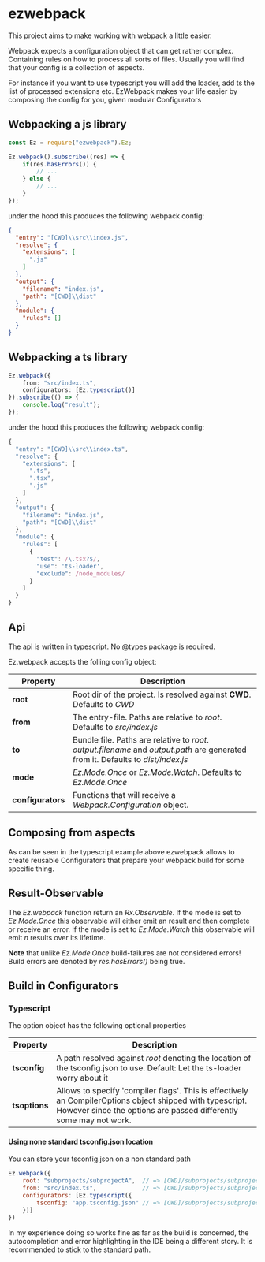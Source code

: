 # ezwebpack

This project aims to make working with webpack a little easier.

Webpack expects a configuration object that can get rather complex. Containing rules on how to process all sorts of files. Usually you will find that your config is a collection of aspects.

For instance if you want to use typescript you will add the loader, add ts the list of processed extensions etc. EzWebpack makes your life easier by composing the config for you, given modular Configurators

## Webpacking a js library
```js
const Ez = require("ezwebpack").Ez;

Ez.webpack().subscribe((res) => {
    if(res.hasErrors()) {
        // ...
    } else {
        // ...
    }
});
```

under the hood this produces the following webpack config:
```json
{                                                                                 
  "entry": "[CWD]\\src\\index.js", 
  "resolve": {                                                                    
    "extensions": [                                                               
      ".js"                                                                       
    ]                                                                             
  },                                                                              
  "output": {                                                                     
    "filename": "index.js",                                                       
    "path": "[CWD]\\dist"          
  },                                                                              
  "module": {                                                                     
    "rules": []                                                                   
  }                                                                               
}                                                                                 
```

## Webpacking a ts library
```ts
Ez.webpack({
    from: "src/index.ts",
    configurators: [Ez.typescript()]
}).subscribe(() => {
    console.log("result");
});
```

under the hood this produces the following webpack config:
```js
{
  "entry": "[CWD]\\src\\index.ts",
  "resolve": {
    "extensions": [
      ".ts",
      ".tsx",
      ".js"
    ]
  },
  "output": {
    "filename": "index.js",
    "path": "[CWD]\\dist"
  },
  "module": {
    "rules": [
      {
        "test": /\.tsx?$/,
        "use": 'ts-loader',
        "exclude": /node_modules/
      }
    ]
  }
}                                                                                
```

## Api
The api is written in typescript. No @types package is required.

Ez.webpack accepts the folling config object:

|Property|Description|
|---|---|
|**root**| Root dir of the project. Is resolved against **CWD**. Defaults to *CWD*|
|**from**| The entry-file. Paths are relative to *root*. Defaults to *src/index.js*|
|**to**| Bundle file. Paths are relative to *root*. *output.filename* and *output.path* are generated from it. Defaults to *dist/index.js*|
|**mode**| *Ez.Mode.Once* or *Ez.Mode.Watch*. Defaults to *Ez.Mode.Once*|
|**configurators**| Functions that will receive a *Webpack.Configuration* object.|


## Composing from aspects
As can be seen in the typescript example above ezwebpack allows to create reusable Configurators that prepare your webpack build for some specific thing.

## Result-Observable
The *Ez.webpack* function return an *Rx.Observable*.
If the mode is set to *Ez.Mode.Once* this observable will either emit an result and then complete or receive an error.
If the mode is set to *Ez.Mode.Watch* this observable will emit *n* results over its lifetime.

**Note** that unlike *Ez.Mode.Once* build-failures are not considered errors! Build errors are denoted by *res.hasErrors()* being true.

## Build in Configurators

### Typescript

The option object has the following optional properties

|Property|Description|
|---|---|
|**tsconfig**| A path resolved against *root* denoting the location of the tsconfig.json to use. Default: Let the ts-loader worry about it|
|**tsoptions**| Allows to specify 'compiler flags'. This is effectively an CompilerOptions object shipped with typescript. However since the options are passed differently some may not work.|

#### Using none standard tsconfig.json location

You can store your tsconfig.json on a non standard path

```js
Ez.webpack({
    root: "subprojects/subprojectA",  // => [CWD]/subprojects/subprojectA
    from: "src/index.ts",             // => [CWD]/subprojects/subprojectA/src/index.ts
    configurators: [Ez.typescript({
        tsconfig: "app.tsconfig.json" // => [CWD]/subprojects/subprojectA/app.tsconfig.json
    })]
})
```
In my experience doing so works fine as far as the build is concerned, the autocompletion and error highlighting in the IDE being a different story.
It is recommended to stick to the standard path.

